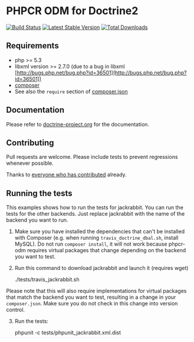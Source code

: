 # PHPCR ODM for Doctrine2

[![Build Status](https://secure.travis-ci.org/doctrine/phpcr-odm.png?version=master)](http://travis-ci.org/doctrine/phpcr-odm)
[![Latest Stable Version](https://poser.pugx.org/doctrine/phpcr-odm/version.png)](https://packagist.org/packages/doctrine/phpcr-odm)
[![Total Downloads](https://poser.pugx.org/doctrine/phpcr-odm/d/total.png)](https://packagist.org/packages/doctrine/phpcr-odm)


## Requirements

* php >= 5.3
* libxml version >= 2.7.0 (due to a bug in libxml [http://bugs.php.net/bug.php?id=36501](http://bugs.php.net/bug.php?id=36501))
* [composer](http://getcomposer.org/)
* See also the `require` section of [composer.json](composer.json)


## Documentation

Please refer to [doctrine-project.org](http://docs.doctrine-project.org/projects/doctrine-phpcr-odm/en/latest/) for the documentation.


## Contributing

Pull requests are welcome. Please include tests to prevent regressions whenever
possible.

Thanks to
[everyone who has contributed](https://github.com/doctrine/phpcr-odm/contributors) already.


## Running the tests

This examples shows how to run the tests for jackrabbit. You can run the tests
for the other backends. Just replace jackrabbit with the name of the backend
you want to run.

1. Make sure you have installed the dependencies that can't be installed with
Composer (e.g. when running `travis_doctrine_dbal.sh`, install MySQL). Do not
run `composer install`, it will not work because phpcr-odm requires virtual
packages that change depending on the backend you want to test.
2. Run this command to download jackrabbit and launch it (requires wget)

    ./tests/travis_jackrabbit.sh

Please note that this will also require implementations for virtual packages
that match the backend you want to test, resulting in a change in your
`composer.json`. Make sure you do not check in this change into version control.

3. Run the tests:

    phpunit -c tests/phpunit_jackrabbit.xml.dist
